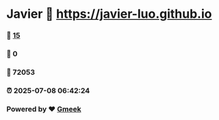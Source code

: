 # Javier :link: https://javier-luo.github.io 
### :page_facing_up: [15](https://javier-luo.github.io/tag.html) 
### :speech_balloon: 0 
### :hibiscus: 72053 
### :alarm_clock: 2025-07-08 06:42:24 
### Powered by :heart: [Gmeek](https://github.com/Meekdai/Gmeek)
